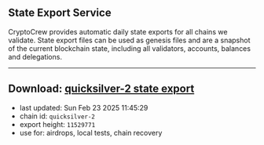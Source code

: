 ## State Export Service
CryptoCrew provides automatic daily state exports for all chains we validate. State export files can be used as genesis files and are a snapshot of the current blockchain state, including all validators, accounts, balances and delegations.

---
**Download: [quicksilver-2 state export](https://dl-eu2.ccvalidators.com/SERVICE/quicksilver/quicksilver-2_export_11529771.json)**
---

- last updated: Sun Feb 23 2025 11:45:29
- chain id: `quicksilver-2`
- export height: `11529771`
- use for: airdrops, local tests, chain recovery
